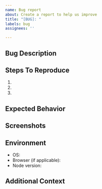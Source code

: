 ```yaml
---
name: Bug report
about: Create a report to help us improve
title: "[BUG]: "
labels: bug
assignees: ''

---
```


## Bug Description
<!-- A clear and concise description of what the bug is. -->

## Steps To Reproduce
1. 
2. 
3. 

## Expected Behavior
<!-- A clear and concise description of what you expected to happen. -->

## Screenshots
<!-- If applicable, add screenshots to help explain your problem. -->

## Environment
- OS: 
- Browser (if applicable): 
- Node version: 

## Additional Context
<!-- Add any other context about the problem here. -->
